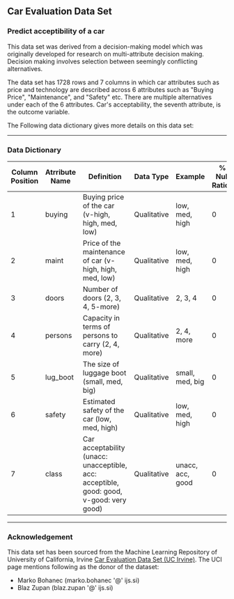 ## Car Evaluation Data Set 

### Predict acceptibility of a car


This data set was derived from a decision-making model which was originally developed for research on multi-attribute decision making. 
Decision making involves selection between seemingly conflicting alternatives. 

The data set has 1728 rows and 7 columns in which car attributes such as price and technology are described across 6 attributes such as "Buying Price", "Maintenance", and "Safety" etc. There are multiple alternatives under each of the 6 attributes. Car's acceptability,
the seventh attribute, is the outcome variable.         

The Following data dictionary gives more details on this data set:

---

### Data Dictionary 

| Column   Position 	| Atrribute Name 	| Definition                                                                                	| Data Type   	| Example          	| % Null Ratios 	|
|-------------------	|----------------	|-------------------------------------------------------------------------------------------	|-------------	|------------------	|---------------	|
| 1                 	| buying         	| Buying price of the car (v-high, high, med, low)                                          	| Qualitative 	| low, med, high   	| 0             	|
| 2                 	| maint          	| Price of the maintenance of car (v-high, high, med, low)                                  	| Qualitative 	| low, med, high   	| 0             	|
| 3                 	| doors          	| Number of doors (2, 3, 4, 5-more)                                                         	| Qualitative 	| 2, 3, 4          	| 0             	|
| 4                 	| persons        	| Capacity in terms of persons to carry (2, 4, more)                                        	| Qualitative 	| 2, 4, more       	| 0             	|
| 5                 	| lug_boot       	| The size of luggage boot (small, med, big)                                                	| Qualitative 	| small, med, big  	| 0             	|
| 6                 	| safety         	| Estimated safety of the car (low, med, high)                                              	| Qualitative 	| low, med, high   	| 0             	|
| 7                 	| class          	| Car acceptability (unacc: unacceptible, acc: acceptible, good: good,   v-good: very good) 	| Qualitative 	| unacc, acc, good 	| 0             	|

---

### Acknowledgement

This data set has been sourced from the Machine Learning Repository of University of California, Irvine [Car Evaluation Data Set (UC Irvine)](https://archive.ics.uci.edu/ml/datasets/Car+Evaluation). The UCI page mentions following as the donor of the dataset:       

+ Marko Bohanec (marko.bohanec '@' ijs.si) 
+ Blaz Zupan (blaz.zupan '@' ijs.si)    


